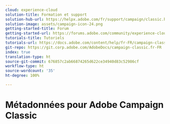 ```yaml
---
cloud: experience-cloud
solution-title: Formation et support
solution-hub-url: https://helpx.adobe.com/fr/support/campaign/classic.html
solution-image: assets/campaign-icon-24.png
getting-started-title: Forum
getting-started-url: https://forums.adobe.com/community/experience-cloud/marketing-cloud/campaign/classic
tutorials-title: Tutoriels
tutorials-url: https://docs.adobe.com/content/help/fr-FR/campaign-classic-learn/tutorials/overview.html
git-repo: https://git.corp.adobe.com/AdobeDocs/campaign-classic.fr-FR
index: true
translation-type: ht
source-git-commit: 676857c2ab66874265d622ce34940d83c52986cf
workflow-type: ht
source-wordcount: '35'
ht-degree: 100%

---
```



# Métadonnées pour Adobe Campaign Classic
